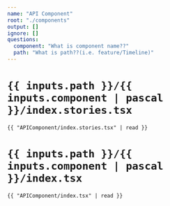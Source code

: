 ```yaml
---
name: "API Component"
root: "./components"
output: []
ignore: []
questions:
  component: "What is component name??"
  path: "What is path??(i.e. feature/Timeline)"
---
```


# `{{ inputs.path }}/{{ inputs.component | pascal }}/index.stories.tsx`

```tsx
{{ "APIComponent/index.stories.tsx" | read }}
```

# `{{ inputs.path }}/{{ inputs.component | pascal }}/index.tsx`

```tsx
{{ "APIComponent/index.tsx" | read }}
```

